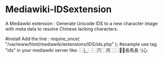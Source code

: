 # Mediawiki-IDSextension
A Mediawiki extension : Generate Unicode IDS to a new character image with meta data to resolve Chinese lacking characters.

#install
Add the line :
require_once( "/var/www/html/mediawiki/extensions/IDS/ids.php" );
#example
use tag "ids" in your mediawiki server like:
<ids>⿺辶⿱⿱穴⿰月⿰⿱⿲長馬長刂心</ids>